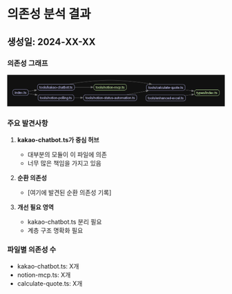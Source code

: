 # 의존성 분석 결과

## 생성일: 2024-XX-XX

### 의존성 그래프
![의존성 그래프](./dependency-graph.png)

### 주요 발견사항
1. **kakao-chatbot.ts가 중심 허브**
   - 대부분의 모듈이 이 파일에 의존
   - 너무 많은 책임을 가지고 있음

2. **순환 의존성**
   - [여기에 발견된 순환 의존성 기록]

3. **개선 필요 영역**
   - kakao-chatbot.ts 분리 필요
   - 계층 구조 명확화 필요

### 파일별 의존성 수
- kakao-chatbot.ts: X개
- notion-mcp.ts: X개
- calculate-quote.ts: X개